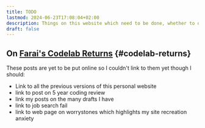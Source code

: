 ```yaml
---
title: TODO
lastmod: 2024-06-23T17:08:04+02:00
description: Things on this website which need to be done, whether to do with the code or with the content
draft: false
---
```


## On [Farai's Codelab Returns](/content/notes/farais-codelab-returns.md) {#codelab-returns}

These posts are yet to be put online so I couldn't link to them yet though I should:

* Link to all the previous versions of this personal website
* link to post on 5 year coding review
* link my posts on the many drafts I have
* link to job search fail
* link to web page on worrystones which highlights my site recreation anxiety
